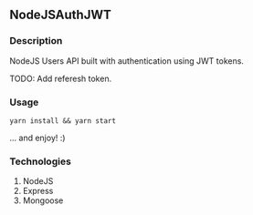 ## NodeJSAuthJWT

### Description

NodeJS Users API built with authentication using JWT tokens.

TODO: Add referesh token.

### Usage

```
yarn install && yarn start
```
... and enjoy! :)

### Technologies

1. NodeJS
2. Express
3. Mongoose
